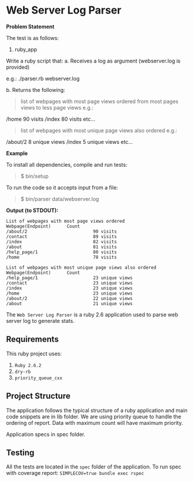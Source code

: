 # Web Server Log Parser

**Problem Statement**

The test is as follows:

1. ruby_app

Write a ruby script that:
a. Receives a log as argument (webserver.log is provided)

e.g.: ./parser.rb webserver.log

b. Returns the following:

> list of webpages with most page views ordered from most pages views to less page views e.g.:

/home 90 visits
/index 80 visits
etc...

> list of webpages with most unique page views also ordered
e.g.:

/about/2 8 unique views
/index 5 unique views
etc...


**Example**

To install all dependencies, compile and run tests:

> $ bin/setup

To run the code so it accepts input from a file:

> $ bin/parser data/webserver.log

**Output (to STDOUT):**

````
List of webpages with most page views ordered
Webpage(Endpoint)      Count
/about/2                         90 visits
/contact                         89 visits
/index                           82 visits
/about                           81 visits
/help_page/1                     80 visits
/home                            78 visits

List of webpages with most unique page views also ordered
Webpage(Endpoint)      Count
/help_page/1                     23 unique views
/contact                         23 unique views
/index                           23 unique views
/home                            23 unique views
/about/2                         22 unique views
/about                           21 unique views

````

The `Web Server Log Parser` is a ruby 2.6 application used to parse web server log to generate stats.

## Requirements

This ruby project uses:
1. `Ruby 2.6.2`
2. `dry-rb`
3. `priority_queue_cxx`


## Project Structure

The application follows the typical structure of a ruby application and main code snippets are in lib folder. We are using priority queue to handle the ordering of report. Data with maximum count will have maximum priority.

Application specs in spec folder.

## Testing

All the tests are located in the `spec`  folder of the application.
To run spec with coverage report: `SIMPLECOV=true bundle exec rspec`
